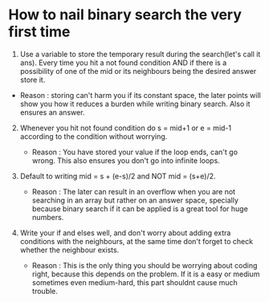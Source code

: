 # How to nail binary search the very first time
1. Use a variable to store the temporary result during the search(let's call it ans). Every time you hit a not found condition AND if there is a possibility of one of the mid or its neighbours being the desired answer store it.
 * Reason : storing can't harm you if its constant space, the later points will show you how it reduces a burden while writing binary search. Also it ensures an answer.

2. Whenever you hit not found condition do s = mid+1 or e = mid-1 according to the condition without worrying.
   * Reason : You have stored your value if the loop ends, can't go wrong. This also ensures you don't go into infinite loops.

3. Default to writing mid = s + (e-s)/2 and NOT mid = (s+e)/2.
   * Reason : The later can result in an overflow when you are not searching in an array but rather on an answer space, specially because binary search if it can be applied is a great tool for huge numbers.

4. Write your if and elses well, and don't worry about adding extra conditions with the neighbours, at the same time don't forget to check whether the neighbour exists.
   * Reason : This is the only thing you should be worrying about coding right, because this depends on the problem. If it is a easy or medium sometimes even medium-hard, this part shouldnt cause much trouble.
